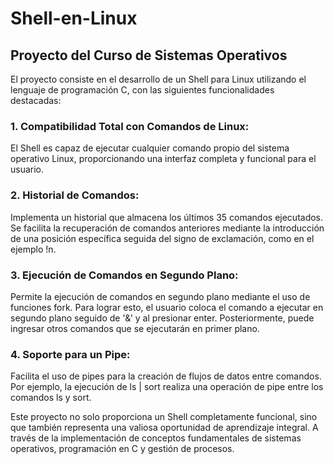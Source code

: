 # Shell-en-Linux

## Proyecto del Curso de Sistemas Operativos 

El proyecto consiste en el desarrollo de un Shell para Linux utilizando el lenguaje de programación C, con las siguientes funcionalidades destacadas:

### 1. Compatibilidad Total con Comandos de Linux:

El Shell es capaz de ejecutar cualquier comando propio del sistema operativo Linux, proporcionando una interfaz completa y funcional para el usuario.

### 2. Historial de Comandos:

Implementa un historial que almacena los últimos 35 comandos ejecutados. Se facilita la recuperación de comandos anteriores mediante la introducción de una posición específica seguida del signo de exclamación, como en el ejemplo !n.

### 3. Ejecución de Comandos en Segundo Plano:

Permite la ejecución de comandos en segundo plano mediante el uso de funciones fork. Para lograr esto, el usuario coloca el comando a ejecutar en segundo plano seguido de '&' y al presionar enter. Posteriormente, puede ingresar otros comandos que se ejecutarán en primer plano.

### 4. Soporte para un Pipe:

Facilita el uso de pipes para la creación de flujos de datos entre comandos. Por ejemplo, la ejecución de ls | sort realiza una operación de pipe entre los comandos ls y sort.


Este proyecto no solo proporciona un Shell completamente funcional, sino que también representa una valiosa oportunidad de aprendizaje integral. A través de la implementación de conceptos fundamentales de sistemas operativos, programación en C y gestión de procesos.
